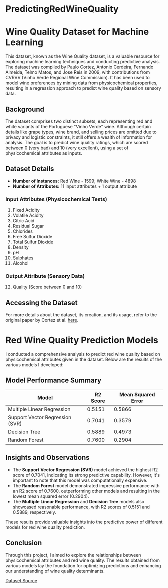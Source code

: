 # PredictingRedWineQuality
# Wine Quality Dataset for Machine Learning

This dataset, known as the Wine Quality dataset, is a valuable resource for exploring machine learning techniques and conducting predictive analysis. The dataset was compiled by Paulo Cortez, Antonio Cerdeira, Fernando Almeida, Telmo Matos, and Jose Reis in 2009, with contributions from CVRVV (Vinho Verde Regional Wine Commission). It has been used to model wine preferences by mining data from physicochemical properties, resulting in a regression approach to predict wine quality based on sensory data.

## Background

The dataset comprises two distinct subsets, each representing red and white variants of the Portuguese "Vinho Verde" wine. Although certain details like grape types, wine brand, and selling prices are omitted due to privacy and logistic constraints, it still offers a wealth of information for analysis. The goal is to predict wine quality ratings, which are scored between 0 (very bad) and 10 (very excellent), using a set of physicochemical attributes as inputs.

## Dataset Details

- **Number of Instances:** Red Wine - 1599; White Wine - 4898
- **Number of Attributes:** 11 input attributes + 1 output attribute

### Input Attributes (Physicochemical Tests)

1. Fixed Acidity
2. Volatile Acidity
3. Citric Acid
4. Residual Sugar
5. Chlorides
6. Free Sulfur Dioxide
7. Total Sulfur Dioxide
8. Density
9. pH
10. Sulphates
11. Alcohol

### Output Attribute (Sensory Data)

12. Quality (Score between 0 and 10)

## Accessing the Dataset

For more details about the dataset, its creation, and its usage, refer to the original paper by Cortez et al. [here](https://archive.ics.uci.edu/ml/datasets/Wine+Quality).
# Red Wine Quality Prediction Models

I conducted a comprehensive analysis to predict red wine quality based on physicochemical attributes given in the dataset. Below are the results of the various models I developed:

## Model Performance Summary

| Model                           | R2 Score | Mean Squared Error |
|---------------------------------|----------|--------------------|
| Multiple Linear Regression      | 0.5151   | 0.5866             |
| Support Vector Regression (SVR) | 0.7041   | 0.3579             |
| Decision Tree                   | 0.5889   | 0.4973             |
| Random Forest                   | 0.7600   | 0.2904             |

## Insights and Observations

- The **Support Vector Regression (SVR)** model achieved the highest R2 score of 0.7041, indicating its strong predictive capability. However, it's important to note that this model was computationally expensive.
- The **Random Forest** model demonstrated impressive performance with an R2 score of 0.7600, outperforming other models and resulting in the lowest mean squared error (0.2904).
- The **Multiple Linear Regression** and **Decision Tree** models also showcased reasonable performance, with R2 scores of 0.5151 and 0.5889, respectively.

These results provide valuable insights into the predictive power of different models for red wine quality prediction.

## Conclusion

Through this project, I aimed to explore the relationships between physicochemical attributes and red wine quality. The results obtained from various models lay the foundation for optimizing predictions and enhancing our understanding of wine quality determinants.

[Dataset Source](https://archive.ics.uci.edu/ml/datasets/Wine+Quality)

